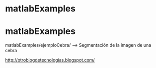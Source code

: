 # matlabExamples
# matlabExamples

matlabExamples/ejemploCebra/ --> Segmentación de la imagen de una cebra


http://otroblogdetecnologias.blogspot.com/
